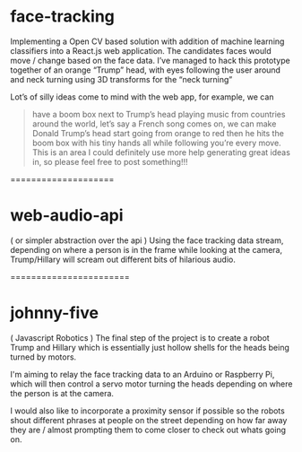 # face-tracking
Implementing a Open CV based solution with addition of machine learning classifiers into a React.js web application. The candidates faces would move / change based on the face data. I’ve managed to hack this prototype together of an orange “Trump” head, with eyes following the user around and neck turning using 3D transforms for the “neck turning”

Lot’s of silly ideas come to mind with the web app, for example, we can

> have a boom box next to Trump’s head playing music from countries around the world, let’s say a French song comes on, we can make Donald Trump’s head start going from orange to red
> then he hits the boom box with his tiny hands all while following you’re every move. This is an area I could definitely use more help generating great ideas in, so please feel free to post something!!!

====================

# web-audio-api
( or simpler abstraction over the api )
Using the face tracking data stream, depending on where a person is in the frame while looking at the camera, Trump/Hillary will scream out different bits of hilarious audio.

=======================

# johnny-five
( Javascript Robotics )
The final step of the project is to create a robot Trump and Hillary which is essentially just hollow shells for the heads being turned by motors.

I'm aiming to relay the face tracking data to an Arduino or Raspberry Pi, which will then control a servo motor turning the heads depending on where the person is at the camera.

I would also like to incorporate a proximity sensor if possible so the robots shout different phrases at people on the street depending on how far away they are / almost prompting them to come closer to check out whats going on.